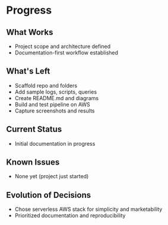 # Progress

## What Works
- Project scope and architecture defined
- Documentation-first workflow established

## What's Left
- Scaffold repo and folders
- Add sample logs, scripts, queries
- Create README.md and diagrams
- Build and test pipeline on AWS
- Capture screenshots and results

## Current Status
- Initial documentation in progress

## Known Issues
- None yet (project just started)

## Evolution of Decisions
- Chose serverless AWS stack for simplicity and marketability
- Prioritized documentation and reproducibility 